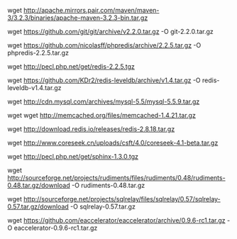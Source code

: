 wget http://apache.mirrors.pair.com/maven/maven-3/3.2.3/binaries/apache-maven-3.2.3-bin.tar.gz

wget https://github.com/git/git/archive/v2.2.0.tar.gz -O git-2.2.0.tar.gz


wget https://github.com/nicolasff/phpredis/archive/2.2.5.tar.gz -O phpredis-2.2.5.tar.gz


wget http://pecl.php.net/get/redis-2.2.5.tgz


wget https://github.com/KDr2/redis-leveldb/archive/v1.4.tar.gz -O redis-leveldb-v1.4.tar.gz


wget http://cdn.mysql.com/archives/mysql-5.5/mysql-5.5.9.tar.gz


wget wget http://memcached.org/files/memcached-1.4.21.tar.gz



wget http://download.redis.io/releases/redis-2.8.18.tar.gz


wget http://www.coreseek.cn/uploads/csft/4.0/coreseek-4.1-beta.tar.gz


wget http://pecl.php.net/get/sphinx-1.3.0.tgz



wget http://sourceforge.net/projects/rudiments/files/rudiments/0.48/rudiments-0.48.tar.gz/download -O rudiments-0.48.tar.gz


wget http://sourceforge.net/projects/sqlrelay/files/sqlrelay/0.57/sqlrelay-0.57.tar.gz/download -O sqlrelay-0.57.tar.gz


wget https://github.com/eaccelerator/eaccelerator/archive/0.9.6-rc1.tar.gz -O eaccelerator-0.9.6-rc1.tar.gz





